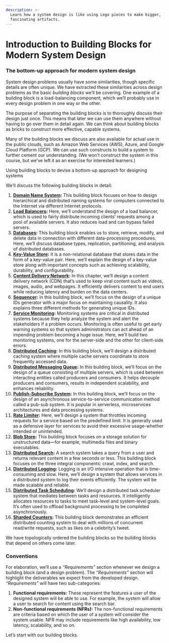 ```yaml
---
description: >-
  Learn how a system design is like using Lego pieces to make bigger,
  fascinating artifacts.
---
```


# Introduction to Building Blocks for Modern System Design

### The bottom-up approach for modern system design <a href="#the-bottom-up-approach-for-modern-system-design" id="the-bottom-up-approach-for-modern-system-design"></a>

System design problems usually have some similarities, though specific details are often unique. We have extracted these similarities across design problems as the basic _building blocks_ we’ll be covering. One example of a building block is a load-balancing component, which we’ll probably use in every design problem in one way or the other.

The purpose of separating the building blocks is to thoroughly discuss their design just once. This means that later we can use them anywhere without having to go over them in detail again. We can think about building blocks as bricks to construct more effective, capable systems.

Many of the building blocks we discuss are also available for actual use in the public clouds, such as Amazon Web Services (AWS), Azure, and Google Cloud Platform (GCP). We can use such constructs to build a system to further cement our understanding. (We won’t construct the system in this course, but we’ve left it as an exercise for interested learners.)

Using building blocks to devise a bottom-up approach for designing systems

We’ll discuss the following building blocks in detail:

1. [**Domain Name System**](../domain-name-system.md)**:** This building block focuses on how to design hierarchical and distributed naming systems for computers connected to the Internet via different Internet protocols.
2. [**Load Balancers**](../load-balancers.md)**:** Here, we’ll understand the design of a load balancer, which is used to fairly distribute incoming clients’ requests among a pool of available servers. It also reduces load and can bypass failed servers.
3. [**Databases**](../databases.md)**:** This building block enables us to store, retrieve, modify, and delete data in connection with different data-processing procedures. Here, we’ll discuss database types, replication, partitioning, and analysis of distributed databases.
4. [**Key-Value Store**](../key-value-store/)**:** It is a non-relational database that stores data in the form of a key-value pair. Here, we’ll explain the design of a key-value store along with important concepts such as achieving scalability, durability, and configurability.
5. [**Content Delivery Network**](../content-delivery-network-cdn/)**:** In this chapter, we’ll design a content delivery network (CDN) that’s used to keep viral content such as videos, images, audio, and webpages. It efficiently delivers content to end users while reducing latency and burden on the data centers.
6. [**Sequencer**](../sequencer/)**:** In this building block, we’ll focus on the design of a unique IDs generator with a major focus on maintaining causality. It also explains three different methods for generating unique IDs.
7. [**Service Monitoring**](../distributed-monitoring/)**:** Monitoring systems are critical in distributed systems because they help analyze the system and alert the stakeholders if a problem occurs. Monitoring is often useful to get early warning systems so that system administrators can act ahead of an impending problem becoming a huge issue. Here, we’ll build two monitoring systems, one for the server-side and the other for client-side errors.
8. [**Distributed Caching**](../distributed-cache/)**:** In this building block, we’ll design a distributed caching system where multiple cache servers coordinate to store frequently accessed data.
9. [**Distributed Messaging Queue**](../distributed-messaging-queue.md)**:** In this building block, we’ll focus on the design of a queue consisting of multiple servers, which is used between interacting entities called producers and consumers. It helps decouple producers and consumers, results in independent scalability, and enhances reliability.
10. [**Publish-Subscribe System**](../pub-sub/system-design-the-pub-sub-abstraction.md)**:** In this building block, we’ll focus on the design of an asynchronous service-to-service communication method called a pub-sub system. It is popular in serverless, microservices architectures and data processing systems.
11. [**Rate Limiter**](../rate-limiter.md)**:** Here, we’ll design a system that throttles incoming requests for a service based on the predefined limit. It is generally used as a defensive layer for services to avoid their excessive usage-whether intended or unintended.
12. [**Blob Store**](../blob-store.md)**:** This building block focuses on a storage solution for unstructured data—for example, multimedia files and binary executables.
13. [**Distributed Search**](../distributed-search.md)**:** A search system takes a query from a user and returns relevant content in a few seconds or less. This building block focuses on the three integral components: crawl, index, and search.
14. [**Distributed Logging**](../distributed-logging.md)**:** Logging is an I/O intensive operation that is time-consuming and slow. Here, we’ll design a system that allows services in a distributed system to log their events efficiently. The system will be made scalable and reliable.
15. [**Distributed Task Scheduling**](../distributed-task-scheduler.md)**:** We’ll design a distributed task scheduler system that mediates between tasks and resources. It intelligently allocates resources to tasks to meet task-level and system-level goals. It’s often used to offload background processing to be completed asynchronously.
16. [**Sharded Counters**](../sharded-counters.md)**:** This building block demonstrates an efficient distributed counting system to deal with millions of concurrent read/write requests, such as likes on a celebrity’s tweet.

We have topologically ordered the building blocks so the building blocks that depend on others come later.

### Conventions <a href="#conventions" id="conventions"></a>

For elaboration, we’ll use a _“Requirements”_ section whenever we design a building block (and a design problem). The _“Requirements”_ section will highlight the deliverables we expect from the developed design. _“Requirements”_ will have two sub-categories:

1. **Functional requirements:** These represent the features a user of the designed system will be able to use. For example, the system will allow a user to search for content using the search bar.
2. **Non-functional requirements (NFRs):** The non-functional requirements are criteria based on which the user of a system will consider the system usable. NFR may include requirements like high availability, low latency, scalability, and so on.

Let’s start with our building blocks.
